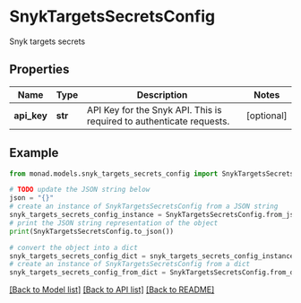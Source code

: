 # SnykTargetsSecretsConfig

Snyk targets secrets

## Properties

Name | Type | Description | Notes
------------ | ------------- | ------------- | -------------
**api_key** | **str** | API Key for the Snyk API. This is required to authenticate requests. | [optional] 

## Example

```python
from monad.models.snyk_targets_secrets_config import SnykTargetsSecretsConfig

# TODO update the JSON string below
json = "{}"
# create an instance of SnykTargetsSecretsConfig from a JSON string
snyk_targets_secrets_config_instance = SnykTargetsSecretsConfig.from_json(json)
# print the JSON string representation of the object
print(SnykTargetsSecretsConfig.to_json())

# convert the object into a dict
snyk_targets_secrets_config_dict = snyk_targets_secrets_config_instance.to_dict()
# create an instance of SnykTargetsSecretsConfig from a dict
snyk_targets_secrets_config_from_dict = SnykTargetsSecretsConfig.from_dict(snyk_targets_secrets_config_dict)
```
[[Back to Model list]](../README.md#documentation-for-models) [[Back to API list]](../README.md#documentation-for-api-endpoints) [[Back to README]](../README.md)


